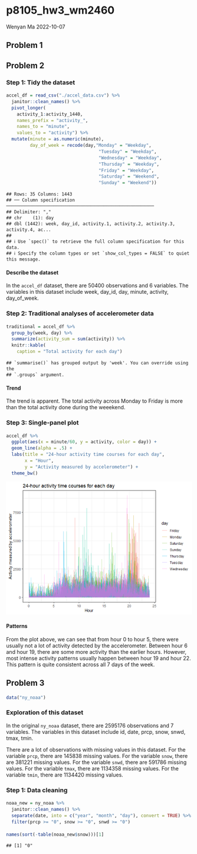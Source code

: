 p8105_hw3_wm2460
================
Wenyan Ma
2022-10-07

## Problem 1

## Problem 2

### Step 1: Tidy the dataset

``` r
accel_df = read_csv("./accel_data.csv") %>% 
  janitor::clean_names() %>% 
  pivot_longer(
    activity_1:activity_1440, 
    names_prefix = "activity_", 
    names_to = "minute", 
    values_to = "activity") %>% 
  mutate(minute = as.numeric(minute), 
         day_of_week = recode(day,"Monday" = "Weekday", 
                                   "Tuesday" = "Weekday", 
                                   "Wednesday" = "Weekday", 
                                   "Thursday" = "Weekday", 
                                   "Friday" = "Weekday", 
                                   "Saturday" = "Weekend", 
                                   "Sunday" = "Weekend"))
```

    ## Rows: 35 Columns: 1443
    ## ── Column specification ────────────────────────────────────────────────────────
    ## Delimiter: ","
    ## chr    (1): day
    ## dbl (1442): week, day_id, activity.1, activity.2, activity.3, activity.4, ac...
    ## 
    ## ℹ Use `spec()` to retrieve the full column specification for this data.
    ## ℹ Specify the column types or set `show_col_types = FALSE` to quiet this message.

#### Describe the dataset

In the `accel_df` dataset, there are 50400 observations and 6 variables.
The variables in this dataset include week, day_id, day, minute,
activity, day_of_week.

### Step 2: Traditional analyses of accelerometer data

``` r
traditional = accel_df %>%
  group_by(week, day) %>%
  summarize(activity_sum = sum(activity)) %>% 
  knitr::kable(
    caption = "Total activity for each day")
```

    ## `summarise()` has grouped output by 'week'. You can override using the
    ## `.groups` argument.

#### Trend

The trend is apparent. The total activity across Monday to Friday is
more than the total activity done during the weeekend.

### Step 3: Single-panel plot

``` r
accel_df %>% 
  ggplot(aes(x = minute/60, y = activity, color = day)) + 
  geom_line(alpha = .5) +
  labs(title = "24-hour activity time courses for each day",
       x = "Hour",
       y = "Activity measured by accelerometer") +
  theme_bw()
```

![](p8105_hw3_wm2460_files/figure-gfm/plot-1.png)<!-- -->

#### Patterns

From the plot above, we can see that from hour 0 to hour 5, there were
usually not a lot of activity detected by the accelerometer. Between
hour 6 and hour 19, there are some more activity than the earlier hours.
However, most intense activity patterns usually happen between hour 19
and hour 22. This pattern is quite consistent across all 7 days of the
week.

## Problem 3

``` r
data("ny_noaa")
```

### Exploration of this dataset

In the original `ny_noaa` dataset, there are 2595176 observations and 7
variables. The variables in this dataset include id, date, prcp, snow,
snwd, tmax, tmin.

There are a lot of observations with missing values in this dataset. For
the variable `prcp`, there are 145838 missing values. For the variable
`snow`, there are 381221 missing values. For the variable `snwd`, there
are 591786 missing values. For the variable `tmax`, there are 1134358
missing values. For the variable `tmin`, there are 1134420 missing
values.

### Step 1: Data cleaning

``` r
noaa_new = ny_noaa %>% 
  janitor::clean_names() %>%
  separate(date, into = c("year", "month", "day"), convert = TRUE) %>% 
  filter(prcp >= "0", snow >= "0", snwd >= "0")

names(sort(-table(noaa_new$snow)))[1]
```

    ## [1] "0"
